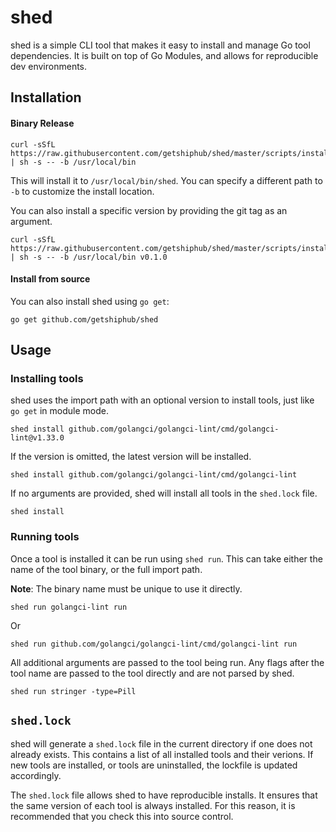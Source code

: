 # shed

shed is a simple CLI tool that makes it easy to install and manage Go tool dependencies.
It is built on top of Go Modules, and allows for reproducible dev environments.

## Installation

#### Binary Release

```
curl -sSfL https://raw.githubusercontent.com/getshiphub/shed/master/scripts/install.sh | sh -s -- -b /usr/local/bin
```

This will install it to `/usr/local/bin/shed`. You can specify a different path to `-b` to customize the install location.

You can also install a specific version by providing the git tag as an argument.

```
curl -sSfL https://raw.githubusercontent.com/getshiphub/shed/master/scripts/install.sh | sh -s -- -b /usr/local/bin v0.1.0
```

#### Install from source

You can also install shed using `go get`:

```
go get github.com/getshiphub/shed
```

## Usage

### Installing tools

shed uses the import path with an optional version to install tools, just like `go get` in module mode.

```
shed install github.com/golangci/golangci-lint/cmd/golangci-lint@v1.33.0
```

If the version is omitted, the latest version will be installed.

```
shed install github.com/golangci/golangci-lint/cmd/golangci-lint
```

If no arguments are provided, shed will install all tools in the `shed.lock` file.

```
shed install
```

### Running tools

Once a tool is installed it can be run using `shed run`. This can take either the name of the tool binary,
or the full import path.

**Note**: The binary name must be unique to use it directly.

```
shed run golangci-lint run
```

Or

```
shed run github.com/golangci/golangci-lint/cmd/golangci-lint run
```

All additional arguments are passed to the tool being run. Any flags after the tool name are passed to the
tool directly and are not parsed by shed.

```
shed run stringer -type=Pill
```

## `shed.lock`

shed will generate a `shed.lock` file in the current directory if one does not already exists. This contains a list of all
installed tools and their verions. If new tools are installed, or tools are uninstalled, the lockfile is updated accordingly.

The `shed.lock` file allows shed to have reproducible installs. It ensures that the same version of each tool is always installed.
For this reason, it is recommended that you check this into source control.
